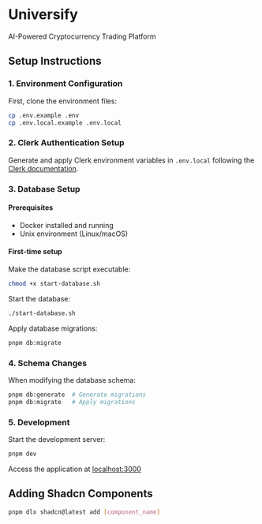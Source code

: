 # Universify

AI-Powered Cryptocurrency Trading Platform

## Setup Instructions

### 1. Environment Configuration

First, clone the environment files:
```bash
cp .env.example .env
cp .env.local.example .env.local
```

### 2. Clerk Authentication Setup

Generate and apply Clerk environment variables in `.env.local` following the [Clerk documentation](https://dashboard.clerk.com/).

### 3. Database Setup

#### Prerequisites
- Docker installed and running
- Unix environment (Linux/macOS)

#### First-time setup
Make the database script executable:
```bash
chmod +x start-database.sh
```

Start the database:
```bash
./start-database.sh
```

Apply database migrations:
```bash
pnpm db:migrate
```

### 4. Schema Changes

When modifying the database schema:
```bash
pnpm db:generate  # Generate migrations
pnpm db:migrate   # Apply migrations
```

### 5. Development

Start the development server:
```bash
pnpm dev
```

Access the application at [localhost:3000](http://localhost:3000)

## Adding Shadcn Components

```bash
pnpm dlx shadcn@latest add [component_name]
```
